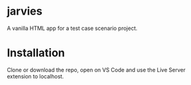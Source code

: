 # jarvies
A vanilla HTML app for a test case scenario project.

# Installation
Clone or download the repo, open on VS Code and use the Live Server extension to localhost.
